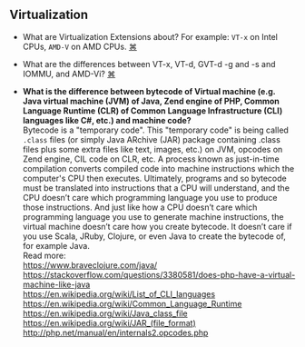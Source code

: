 ## Virtualization

- What are Virtualization Extensions about? For example: `VT-x` on Intel CPUs, `AMD-V` on AMD CPUs.
<a href="#" title="
">⌘</a>

- What are the differences between VT-x, VT-d, GVT-d -g and -s and IOMMU, and AMD-Vi?
<a href="#" title="
">⌘</a>

- **What is the difference between bytecode of Virtual machine (e.g. Java virtual machine (JVM) of Java, Zend engine of PHP, Common Language Runtime (CLR) of Common Language Infrastructure (CLI) languages like C#, etc.) and machine code?**  
Bytecode is a "temporary code". This "temporary code" is being called `.class` files (or simply Java ARchive (JAR) package containing .class files plus some extra files like text, images, etc.) on JVM, opcodes on Zend engine, CIL code on CLR, etc. A process known as just-in-time compilation converts compiled code into machine instructions which the computer's CPU then executes. 
Ultimately, programs and so bytecode must be translated into instructions that a CPU will understand, and the CPU doesn’t care which programming language you use to produce those instructions. And just like how a CPU doesn’t care which programming language you use to generate machine instructions, the virtual machine doesn’t care how you create bytecode. It doesn’t care if you use Scala, JRuby, Clojure, or even Java to create the bytecode of, for example Java.  
Read more:  
https://www.braveclojure.com/java/  
https://stackoverflow.com/questions/3380581/does-php-have-a-virtual-machine-like-java  
https://en.wikipedia.org/wiki/List_of_CLI_languages  
https://en.wikipedia.org/wiki/Common_Language_Runtime  
https://en.wikipedia.org/wiki/Java_class_file  
https://en.wikipedia.org/wiki/JAR_(file_format)  
http://php.net/manual/en/internals2.opcodes.php  

